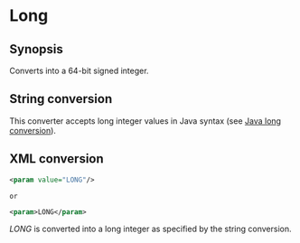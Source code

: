 <h1 class="converter">Long</h1>

## Synopsis

Converts into a 64-bit signed integer.

## String conversion

This converter accepts long integer values in Java syntax (see [Java long conversion](http://download.oracle.com/javase/7/docs/api/java/lang/Long.html#valueOf(java.lang.String))).

## XML conversion



```xml
<param value="LONG"/>
```


	or
	

```xml
<param>LONG</param>
```

*LONG* is converted into a long integer as specified by the string conversion.
  

